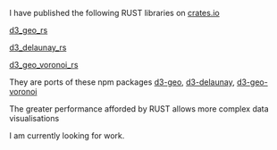 I have published the following RUST libraries on [crates.io](https://crates.io/)

[d3_geo_rs](https://crates.io/crates/d3_geo_rs)

[d3_delaunay_rs](https://crates.io/crates/d3_delaunay_rs)

[d3_geo_voronoi_rs](https://crates.io/crates/d3_geo_voronoi_rs)

They are ports of these npm packages [d3-geo](https://www.npmjs.com/package/d3-geo), [d3-delaunay](https://www.npmjs.com/package/d3-delaunay), [d3-geo-voronoi](https://www.npmjs.com/package/d3-geo-voronoi)

The greater performance afforded by RUST allows more complex data visualisations 

I am currently looking for work.
